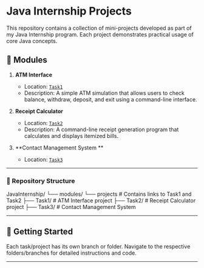 # Java Internship Projects

This repository contains a collection of mini-projects developed as part of my Java Internship program. Each project demonstrates practical usage of core Java concepts.

## 📁 Modules

1. **ATM Interface**
   - Location: [`Task1`](https://github.com/Ambalkar/JavaInternship/tree/task1)
   - Description: A simple ATM simulation that allows users to check balance, withdraw, deposit, and exit using a command-line interface.

2. **Receipt Calculator**
   - Location: [`Task2`](https://github.com/Ambalkar/JavaInternship/tree/task2)
   - Description: A command-line receipt generation program that calculates and displays itemized bills.

3. **Contact Management System **
   - Location: [`Task3`](https://github.com/Ambalkar/JavaInternship/tree/task3)

---

### 🔗 Repository Structure

JavaInternship/
└── modules/ 
  └── projects # Contains links to Task1 and Task2
├── Task1/ # ATM Interface project
├── Task2/ # Receipt Calculator project 
├── Task3/ # Contact Management System


---

## 🚀 Getting Started

Each task/project has its own branch or folder. Navigate to the respective folders/branches for detailed instructions and code.

---
